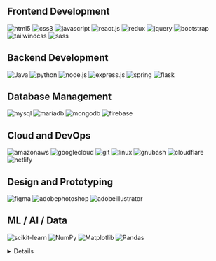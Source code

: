 ## Frontend Development
![html5](https://img.shields.io/badge/-HTML5-E34F26?logo=html5&logoColor=white&style=for-the-badge)
![css3](https://img.shields.io/badge/-CSS3-1572B6?logo=css3&logoColor=white&style=for-the-badge)
![javascript](https://img.shields.io/badge/-javascript-black?logo=javascript&logoColor=F7DF1E&style=for-the-badge)
![react.js](https://img.shields.io/badge/-react.js-61DAFB?logo=react&logoColor=white&style=for-the-badge)
![redux](https://img.shields.io/badge/-redux-764ABC?logo=redux&logoColor=white&style=for-the-badge)
![jquery](https://img.shields.io/badge/-jquery-0769AD?logo=jquery&logoColor=white&style=for-the-badge)
![bootstrap](https://img.shields.io/badge/-bootstrap-7952B3?logo=bootstrap&logoColor=white&style=for-the-badge)
![tailwindcss](https://img.shields.io/badge/-tailwind%20css-06B6D4?logo=tailwindcss&logoColor=white&style=for-the-badge)
![sass](https://img.shields.io/badge/-sass-CC6699?logo=sass&logoColor=white&style=for-the-badge)

## Backend Development
![Java](https://img.shields.io/badge/-Java-f89820?logo=openjdk&logoColor=white&style=for-the-badge)
![python](https://img.shields.io/badge/-python-3776AB?logo=python&logoColor=white&style=for-the-badge)
![node.js](https://img.shields.io/badge/-node.js-339933?logo=nodedotjs&logoColor=white&style=for-the-badge)
![express.js](https://img.shields.io/badge/-express.js-000000?logo=express&logoColor=white&style=for-the-badge)
![spring](https://img.shields.io/badge/-spring-6DB33F?logo=spring&logoColor=white&style=for-the-badge)
![flask](https://img.shields.io/badge/-flask-000000?logo=flask&logoColor=white&style=for-the-badge)

## Database Management
![mysql](https://img.shields.io/badge/-mysql-4479A1?logo=mysql&logoColor=white&style=for-the-badge)
![mariadb](https://img.shields.io/badge/-mariadb-003545?logo=mariadb&logoColor=white&style=for-the-badge)
![mongodb](https://img.shields.io/badge/-mongodb-47A248?logo=mongodb&logoColor=white&style=for-the-badge)
![firebase](https://img.shields.io/badge/-firebase-FFCA28?logo=firebase&logoColor=white&style=for-the-badge)

## Cloud and DevOps
![amazonaws](https://img.shields.io/badge/-amazon%20aws-232F3E?logo=amazonaws&logoColor=white&style=for-the-badge)
![googlecloud](https://img.shields.io/badge/-google%20cloud-4285F4?logo=googlecloud&logoColor=white&style=for-the-badge)
![git](https://img.shields.io/badge/-git-F05032?logo=git&logoColor=white&style=for-the-badge)
![linux](https://img.shields.io/badge/-linux-FCC624?logo=linux&logoColor=white&style=for-the-badge)
![gnubash](https://img.shields.io/badge/-bash-4EAA25?logo=gnubash&logoColor=white&style=for-the-badge)
![cloudflare](https://img.shields.io/badge/-cloudflare-F38020?logo=cloudflare&logoColor=white&style=for-the-badge)
![netlify](https://img.shields.io/badge/-netlify-00C7B7?logo=netlify&logoColor=white&style=for-the-badge)

## Design and Prototyping
![figma](https://img.shields.io/badge/-figma-F24E1E?logo=figma&logoColor=white&style=for-the-badge)
![adobephotoshop](https://img.shields.io/badge/-Adobe%20Photoshop-31A8FF?logo=adobephotoshop&logoColor=white&style=for-the-badge)
![adobeillustrator](https://img.shields.io/badge/-adobe%20illustrator-FF9A00?logo=adobeillustrator&logoColor=white&style=for-the-badge)

## ML / AI / Data
![scikit-learn](https://img.shields.io/badge/scikit--learn-%23F7931E.svg?style=for-the-badge&logo=scikit-learn&logoColor=white)
![NumPy](https://img.shields.io/badge/numpy-%23013243.svg?style=for-the-badge&logo=numpy&logoColor=white)
![Matplotlib](https://img.shields.io/badge/Matplotlib-%233F4F75.svg?style=for-the-badge&logo=Matplotlib&logoColor=black)
![Pandas](https://img.shields.io/badge/pandas-%23150458.svg?style=for-the-badge&logo=pandas&logoColor=white)

<details>
<p align="center">
  <a href="https://github.com/Jay-Sung-Lim">
    <img src="http://github-profile-summary-cards.vercel.app/api/cards/profile-details?username=limjaes&theme=github" />
  </a>
  <a href="https://github.com/Jay-Sung-Lim">
    <img src="http://github-profile-summary-cards.vercel.app/api/cards/repos-per-language?username=limjaes&theme=github" />
  </a>
  <a href="https://github.com/Jay-Sung-Lim">
    <img src="http://github-profile-summary-cards.vercel.app/api/cards/most-commit-language?username=limjaes&theme=github" />
  </a>
  <a href="https://github.com/Jay-Sung-Lim">
    <img src="http://github-profile-summary-cards.vercel.app/api/cards/stats?username=limjaes&theme=github" />
  </a>
  <a href="https://github.com/Jay-Sung-Lim">
    <img src="http://github-profile-summary-cards.vercel.app/api/cards/productive-time?username=limjaes&theme=github&utcOffset=8" />
  </a>
</p>
</details>
